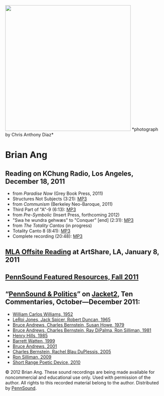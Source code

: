 <img src="http://media.sas.upenn.edu/pennsound/misc/Images/Brian-Ang.jpg" width="400" />  
*photograph by Chris Anthony Diaz*  
  

Brian Ang
=========

  

Reading on KChung Radio, Los Angeles, December 18, 2011
-------------------------------------------------------

-   from *Paradise Now* (Grey Book Press, 2011)
-   Structures Not Subjects (3:21): [MP3](http://media.sas.upenn.edu/pennsound/authors/Ang/KChung/Ang-Brian_01_Structures-Not-Subjects_KChung_12-18-11.mp3)
-   from *Communism* (Berkeley Neo-Baroque, 2011)
-   Third Part of "A"-9 (6:13): [MP3](http://media.sas.upenn.edu/pennsound/authors/Ang/KChung/Ang-Brian_02_Third-Part-of-A-9_12-18-11.mp3)
-   from *Pre-Symbolic* (Insert Press, forthcoming 2012)
-   "Swa he wundra gehwæs" to "Conquer" \[end\] (2:31): [MP3](http://media.sas.upenn.edu/pennsound/authors/Ang/KChung/Ang-Brian_03_from-Pre-Symbolic_KChung_12-18-11.mp3)
-   from *The Totality Cantos* (in progress)
-   Totality Canto 8 (8:41): [MP3](http://media.sas.upenn.edu/pennsound/authors/Ang/KChung/Ang-Brian_04_Totality-Canto-8_KChung_12-18-11.mp3)
-   Complete recording (20:48): [MP3](http://media.sas.upenn.edu/pennsound/authors/Ang/KChung/Ang-Brian_KChung_12-18-11.mp3)

  

[MLA Offsite Reading](http://writing.upenn.edu/pennsound/x/MLA-Offsite-2011.php) at ArtShare, LA, January 8, 2011
-----------------------------------------------------------------------------------------------------------------

  

[PennSound Featured Resources, Fall 2011](http://writing.upenn.edu/pennsound/x/Featured-2011.php)
-------------------------------------------------------------------------------------------------

  

“[PennSound & Politics](http://jacket2.org/commentary/brian-ang)” on [Jacket2](http://jacket2.org), Ten Commentaries, October—December 2011:
--------------------------------------------------------------------------------------------------------------------------------------------

-   [William Carlos Williams, 1952](http://jacket2.org/commentary/william-carlos-williams-1952-0)
-   [LeRoi Jones, Jack Spicer, Robert Duncan, 1965](http://jacket2.org/commentary/leroi-jones-jack-spicer-robert-duncan-1965)
-   [Bruce Andrews, Charles Bernstein, Susan Howe, 1979](http://jacket2.org/commentary/bruce-andrews-charles-bernstein-susan-howe-1979)
-   [Bruce Andrews, Charles Bernstein, Ray DiPalma, Ron Silliman, 1981](http://jacket2.org/commentary/bruce-andrews-charles-bernstein-ray-dipalma-ron-silliman-1981)
-   [Henry Hills, 1985](http://jacket2.org/commentary/henry-hills-1985)
-   [Barrett Watten, 1999](http://jacket2.org/commentary/barrett-watten-1999)
-   [Bruce Andrews, 2001](http://jacket2.org/commentary/bruce-andrews-2001)  
-   [Charles Bernstein, Rachel Blau DuPlessis, 2005](http://jacket2.org/commentary/charles-bernstein-rachel-blau-duplessis-2005)
-   [Ron Silliman, 2009](http://jacket2.org/commentary/ron-silliman-2009)
-   [Short Range Poetic Device, 2010](http://jacket2.org/commentary/short-range-poetic-device-2010)

  

© 2012 Brian Ang. These sound recordings are being made available for
noncommercial and educational use only. Used with permission of the author. All rights to this recorded material belong to the author.
Distributed by [PennSound](../index.html).
